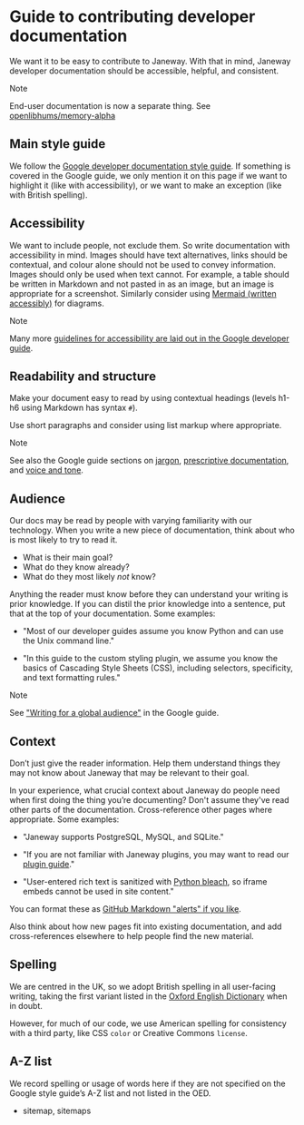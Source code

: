 # Guide to contributing developer documentation

We want it to be easy to contribute to Janeway. With that in mind, Janeway developer documentation should be accessible, helpful, and consistent.

> [!NOTE]
> End-user documentation is now a separate thing. See [openlibhums/memory-alpha](https://github.com/openlibhums/memory-alpha/tree/main/content/support)

## Main style guide

We follow the [Google developer documentation style guide](https://developers.google.com/style/). If something is covered in the Google guide, we only mention it on this page if we want to highlight it (like with accessibility), or we want to make an exception (like with British spelling).

## Accessibility

We want to include people, not exclude them. So write documentation with accessibility in mind. Images should have text alternatives, links should be contextual, and colour alone should not be used to convey information. Images should only be used when text cannot. For example, a table should be written in Markdown and not pasted in as an image, but an image is appropriate for a screenshot. Similarly consider using [Mermaid (written accessibly)](https://mermaid.js.org/config/accessibility.html) for diagrams.

> [!NOTE]
> Many more [guidelines for accessibility are laid out in the Google developer guide](https://developers.google.com/style/accessibility).

## Readability and structure

Make your document easy to read by using contextual headings (levels h1-h6 using Markdown has syntax `#`).

Use short paragraphs and consider using list markup where appropriate.

> [!NOTE]
> See also the Google guide sections on [jargon](https://developers.google.com/style/jargon), [prescriptive documentation](https://developers.google.com/style/prescriptive-documentation), and [voice and tone](https://developers.google.com/style/tone).

## Audience

Our docs may be read by people with varying familiarity with our technology. When you write a new piece of documentation, think about who is most likely to try to read it.

* What is their main goal?
* What do they know already?
* What do they most likely _not_ know?

Anything the reader must know before they can understand your writing is prior knowledge. If you can distil the prior knowledge into a sentence, put that at the top of your documentation. Some examples:

* "Most of our developer guides assume you know Python and can use the Unix command line."

* "In this guide to the custom styling plugin, we assume you know the basics of Cascading Style Sheets (CSS), including selectors, specificity, and text formatting rules."

> [!NOTE]
> See ["Writing for a global audience"](https://developers.google.com/style/translation) in the Google guide.

## Context

Don’t just give the reader information. Help them understand things they may not know about Janeway that may be relevant to their goal.

In your experience, what crucial context about Janeway do people need when first doing the thing you’re documenting? Don't assume they've read other parts of the documentation. Cross-reference other pages where appropriate. Some examples:

* "Janeway supports PostgreSQL, MySQL, and SQLite."

* "If you are not familiar with Janeway plugins, you may want to read our [plugin guide](/plugin/guide)."

* "User-entered rich text is sanitized with [Python bleach](/bleach/settings), so iframe embeds cannot be used in site content."

You can format these as [GitHub Markdown "alerts" if you like](https://docs.github.com/en/get-started/writing-on-github/getting-started-with-writing-and-formatting-on-github/basic-writing-and-formatting-syntax#alerts).

Also think about how new pages fit into existing documentation, and add cross-references elsewhere to help people find the new material.

## Spelling

We are centred in the UK, so we adopt British spelling in all user-facing writing, taking the first variant listed in the [Oxford English Dictionary](https://www.oed.com/dictionary/centre_n1) when in doubt.

However, for much of our code, we use American spelling for consistency with a third party, like CSS `color` or Creative Commons `license`.

## A-Z list

We record spelling or usage of words here if they are not specified on the Google style guide’s A-Z list and not listed in the OED.

* sitemap, sitemaps

